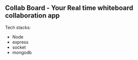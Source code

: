 ## Collab Board - Your Real time whiteboard collaboration app

Tech stacks:

- Node
- express
- socket
- mongodb
